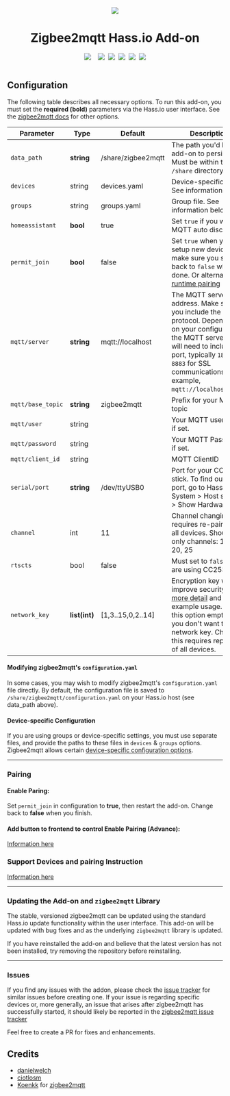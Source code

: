 <div align="center">
<img src="https://github.com/HomeMateVN/ha/raw/master/images/zigbee2mqtt.png"/>
<h1>Zigbee2mqtt Hass.io Add-on</h1>
<div style="display: flex; justify-content: center;">
  <a style="margin-right: 0.5rem;" href="https://travis-ci.org/homematevn/zigbee2mqtt">
    <img src="https://img.shields.io/travis/homematevn/zigbee2mqtt.svg?style=flat-square&logo=travis">
  </a>
  <a style="margin-left: 0.5rem;" href="">
    <img src="https://img.shields.io/badge/armhf-yes-green.svg">
  </a>
  <a style="margin-left: 0.5rem;" href="">
    <img src="https://img.shields.io/badge/armv7-yes-green.svg">
  </a>
  <a style="margin-left: 0.5rem;" href="">
    <img src="https://img.shields.io/badge/aarch64-yes-green.svg">
  </a>
  <a style="margin-left: 0.5rem;" href="">
    <img src="https://img.shields.io/badge/amd64-yes-green.svg">
  </a>
  <a style="margin-left: 0.5rem;" href="">
    <img src="https://img.shields.io/badge/i386-yes-green.svg">
  </a>
</div>
<br>
</div>

## Configuration

The following table describes all necessary options. To run this add-on, you must set the **required (bold)** parameters via the Hass.io user interface. See the [zigbee2mqtt docs](https://www.zigbee2mqtt.io/configuration/configuration.html) for other options.

|Parameter|Type|Default|Description|
|---------|----|--------|-----------|
|`data_path`|**string**|/share/zigbee2mqtt|The path you'd like the add-on to persist data. Must be within the `/share` directory.|
|`devices`|string|devices.yaml|Device-specific file. See information below.|
|`groups`|string|groups.yaml|Group file. See information below.|
|`homeassistant`|**bool**|true|Set `true` if you want MQTT auto discovery.|
|`permit_join`|**bool**|false|Set `true` when you setup new devices - make sure you set it back to `false` when done. Or alternative [runtime pairing](https://github.com/danielwelch/hassio-zigbee2mqtt#pairing)|
|`mqtt/server`|**string**|mqtt://localhost|The MQTT server address. Make sure you include the protocol. Depending on your configuration, the MQTT server URL will need to include the port, typically `1883` or `8883` for SSL communications. For example, `mqtt://localhost:1883`.|
|`mqtt/base_topic`|**string**|zigbee2mqtt|Prefix for your MQTT topic|
|`mqtt/user`|string| |Your MQTT username, if set.|
|`mqtt/password`|string| |Your MQTT Password, if set.|
|`mqtt/client_id`|string| |MQTT ClientID|
|`serial/port`|**string**|/dev/ttyUSB0|Port for your CC2531 stick. To find out the port, go to Hass.io > System > Host system > Show Hardware|
|`channel`|int|11|Channel changing requires re-pairing of all devices. Should use only channels: 11, 15, 20, 25|
|`rtscts`|bool|false|Must set to `false` if you are using CC2530|
|`network_key`|**list(int)**|[1,3..15,0,2..14]|Encryption key will improve security. See [more detail](https://www.zigbee2mqtt.io/how_tos/how_to_secure_network.html) and example usage. Leave this option empty if you don't want to use a network key. Changing this requires repairing of all devices.|

#### Modifying zigbee2mqtt's `configuration.yaml`
In some cases, you may wish to modify zigbee2mqtt's `configuration.yaml` file directly. By default, the configuration file is saved to `/share/zigbee2mqtt/configuration.yaml` on your Hass.io host (see data_path above).

#### Device-specific Configuration
If you are using groups or device-specific settings, you must use separate files, and provide the paths to these files in `devices` & `groups` options.
Zigbee2mqtt allows certain [device-specific configuration options](https://www.zigbee2mqtt.io/configuration/device_specific_configuration.html). 

---

### Pairing

#### Enable Paring: 
Set `permit_join` in configuration to **true**, then restart the add-on. Change back to **false** when you finish.

#### Add button to frontend to control Enable Pairing (Advance):
[Information here](https://github.com/homematevn/ha/blob/master/zigbee2mqtt/PAIRING.md)

### Support Devices and pairing Instruction
[Information here](https://www.zigbee2mqtt.io/information/supported_devices.html)

---
### Updating the Add-on and `zigbee2mqtt` Library

The stable, versioned zigbee2mqtt can be updated using the standard Hass.io update functionality within the user interface. This add-on will be updated with bug fixes and as the underlying `zigbee2mqtt` library is updated.

If you have reinstalled the add-on and believe that the latest version has not been installed, try removing the repository before reinstalling.

----
### Issues

If you find any issues with the addon, please check the [issue tracker](https://github.com/danielwelch/hassio-zigbee2mqtt/issues) for similar issues before creating one. If your issue is regarding specific devices or, more generally, an issue that arises after zigbee2mqtt has successfully started, it should likely be reported in the [zigbee2mqtt issue tracker](https://github.com/Koenkk/zigbee2mqtt/issues)

Feel free to create a PR for fixes and enhancements. 

## Credits
- [danielwelch](https://github.com/danielwelch)
- [ciotlosm](https://github.com/ciotlosm)
- [Koenkk](https://github.com/Koenkk) for [zigbee2mqtt](https://github.com/Koenkk/zigbee2mqtt)
